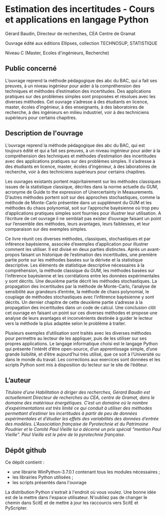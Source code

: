 # Estimation des incertitudes - Cours et applications en langage Python

Gérard Baudin, Directeur de recherches, CEA Centre de Gramat

Ouvrage édité aux éditions Ellipses, collection TECHNOSUP, STATISTIQUE

Niveau C (Master, Ecoles d'ingénieurs, Recherche)


## Public concerné
L’ouvrage reprend la méthode pédagogique des abc du BAC, qui a fait ses preuves, à un niveau ingénieur pour aider à la compréhension des techniques et méthodes d’estimation des incertitudes. Des applications pratiques sur des problèmes simples sont proposées et résolues avec les diverses méthodes. Cet ouvrage s’adresse à des étudiants en licence, master, écoles d’ingénieur, à des enseignants, à des laboratoires de recherche, à des ingénieurs en milieu industriel, voir à des techniciens supérieurs pour certains chapitres.


## Description de l'ouvrage
L’ouvrage reprend la méthode pédagogique des abc du BAC, qui est toujours édité et qui a fait ses preuves, à un niveau ingénieur pour aider à la compréhension des techniques et méthodes d’estimation des incertitudes avec des applications pratiques sur des problèmes simples. Il s’adresse à des étudiants en licence, master, écoles d’ingénieur, à des laboratoires de recherche, voir à des techniciens supérieurs pour certains chapitres.

Les ouvrages existants portent majoritairement sur les méthodes classiques issues de la statistique classique, décrites dans la norme actuelle du GUM, acronyme de Guide to the expression of Unercertainty in Measurements. D’autres méthodes portent soit sur des approches stochastiques, comme la méthode de Monte-Carlo présentée dans un supplément du GUM et les méthodes du chaos polynomial, soit sur l’approche bayésienne où trop peu d’applications pratiques simples sont fournies pour illustrer leur utilisation. A l’écriture de cet ouvrage il ne semblait pas exister d’ouvrage faisant un point sur l’ensemble des méthodes, leurs avantages, leurs faiblesses, et leur comparaison sur des exemples simples.

Ce livre réunit ces diverses méthodes, classiques, stochastiques et par inférence bayésienne, associée d’exemples d’application pour illustrer comment les utiliser. Il est divisé en deux parties distinctes. Après un avant-propos faisant un historique de l’estimation des incertitudes, une première partie porte sur les méthodes basées sur la dérivée et la statistique descriptive. Les éléments de statistique descriptive nécessaires à la compréhension, la méthode classique du GUM, les méthodes basées sur l’inférence bayésienne et les corrélations entre les données expérimentales y sont décrits. Une deuxième partie décrit les méthodes stochastiques. La propagation des incertitudes par la méthode de Monte-Carlo, l’analyse de sensibilité aux grandeurs d’entrée, la méthode de chaos polynomial, le couplage de méthodes stochastiques avec l’inférence bayésienne y sont décrits. Un dernier chapitre de cette deuxième partie s’adresse à la propagation des incertitudes dans un code de calcul. Une conclusion clôt cet ouvrage en faisant un point sur ces diverses méthodes et propose une analyse de leurs avantages et inconvénients destinée à guider le lecteur vers la méthode la plus adaptée selon le problème à traiter.

Plusieurs exemples d’utilisation sont traités avec les diverses méthodes pour permettre au lecteur de les appliquer, puis de les utiliser sur ses propres applications. Le langage informatique choisi est le langage Python qui présente l’intérêt d’être open-source, d’un apprentissage simple, d’une grande lisibilité, et d’être aujourd’hui très utilisé, que ce soit à l’Université ou dans le monde du travail. Les corrections aux exercices sont données et les scripts Python sont mis à disposition du lecteur sur le site de l’éditeur.


## L’auteur
*Titulaire d’une Habilitation à diriger des recherches, Gérard Baudin est actuellement Directeur de recherches au CEA, centre de Gramat, dans le domaine des matériaux énergétiques. C’est un domaine où le nombre d’expérimentations est très limité ce qui conduit à utiliser des méthodes permettant d’estimer les incertitudes à partir de peu de données expérimentales et d’étudier les effets des variabilités des données d’entrée des modèles. L'Association française de Pyrotechnie et du Patrimoine Poudrier et le Comité Paul Vieille lui a décerné un prix spécial "mention Paul Vieille". Paul Vieille est le père de la pyrotechnie française.*


## Dépôt github
Ce dépôt contient : 
* une librairie WinPython-3.7.0.1 contenant tous les modules nécessaires ;
* les librairies Python utilisées ;
* les scripts présentés dans l'ouvrage

La distribution Python s'extrait à l'endroit où vous voulez. Une bonne idée est de la mettre dans l'espace utilisateur. N'oubliez pas de changer le chemin dans ScitE et de mettre à jour les raccourcis vers ScitE et PyScripter.
